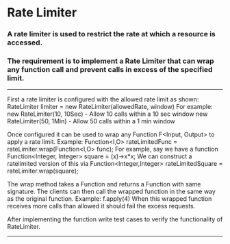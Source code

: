 # Rate Limiter

### A rate limiter is used to restrict the rate at which a resource is accessed.

### The requirement is to implement a Rate Limiter that can wrap any function call and prevent calls in excess of the specified limit.

-----------------------------------------------------------------------------------------------------------------------------------------------
First a rate limiter is configured with the allowed rate limit as shown:
RateLimiter limiter = new RateLimiter(allowedRate, window)
For example:
new RateLimiter(10, 10Sec) - Allow 10 calls within a 10 sec window
new RateLimiter(50, 1Min) - Allow 50 calls within a 1 min window


Once configured it can be used to wrap any Function F<Input, Output> to apply a rate limit.
Example:
Function<I,O> rateLimitedFunc = rateLimiter.wrap(Function<I,O> func);
For example, say we have a function
Function<Integer, Integer> square = (x)->x*x;
We can construct a ratelimited version of this via
Function<Integer,Integer> rateLimitedSquare = rateLimiter.wrap(square);


The wrap method takes a Function and returns a Function with same signature.
The clients can then call the wrapped function in the same way as the original function.
Example: f.apply(4)
When this wrapped function receives more calls than allowed it should fail the excess requests.


After implementing the function write test cases to verify the functionality of RateLimiter.

-----------------------------------------------------------------------------------------------------------------------------------------------
